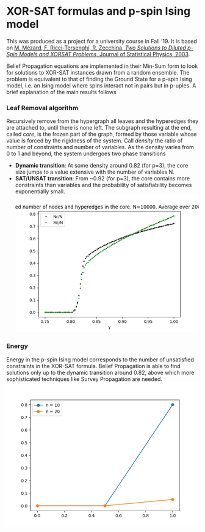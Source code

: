 # XOR-SAT formulas and p-spin Ising model
This was produced as a project for a university course in Fall '19. 
It is based on [M. Mézard, F. Ricci-Tersenghi, R. Zecchina, *Two Solutions to Diluted p-Spin Models
and XORSAT Problems*, Journal of Statistical Physics, 2003](http://chimera.roma1.infn.it/FEDERICO/Publications_files/2003_JSP_111_505.pdf).

Belief Propagation equations are implemented in their Min-Sum form to look for solutions to XOR-SAT instances drawn from a random ensemble. The problem is equivalent to that of finding the Ground State for a p-spin Ising model, i.e. an Ising model where spins interact not in pairs but in p-uples.
A brief explanation of the main results follows
### Leaf Removal algorithm
 Recursively remove from the hypergraph all leaves and the hyperedges they are attached to, until there is none left. The subgraph resulting at the end, called *core*, is the frozen part of the graph, formed by those variable whose value is forced by the rigidness of the system.
 Call *density* the ratio of number of constraints and number of variables. As the density varies from 0 to 1 and beyond, the system undergoes two phase transitions
 - **Dynamic transition**: At some density around 0.82 (for p=3), the core size jumps to a value extensive with the number of variables N. 
 - **SAT/UNSAT transition**: From ~0.92 (for p=3),  the core contains more constraints than variables and the probability of satisfiability becomes exponentially small. ![core](https://github.com/stecrotti/xorsat/blob/master/images/core.png?raw=true "Core")
 
 ### Energy
 Energy in the p-spin Ising model corresponds to the number of unsatisfied constraints in the XOR-SAT formula. Belief Propagation is able to find solutions only up to the dynamic transition around 0.82, above which more sophisticated techniques like Survey Propagation are needed.
 ![energy](https://github.com/stecrotti/xorsat/blob/master/images/energy.png?raw=true  "Energy")
 
 

  
 


<!--stackedit_data:
eyJoaXN0b3J5IjpbNDkwNjIzMTkzLC00ODQ4NjExMzksMTEyND
MzNDYzMSwtOTU1ODA1ODQxLC0yMDk2Nzg5MjIwLDEwNTk4OTI5
NTAsMjA4MzY3NDkzLDEwMjU4NTU3MzVdfQ==
-->